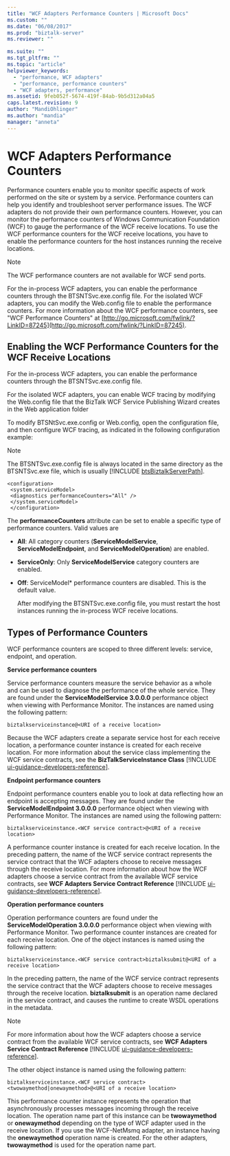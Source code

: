 ```yaml
---
title: "WCF Adapters Performance Counters | Microsoft Docs"
ms.custom: ""
ms.date: "06/08/2017"
ms.prod: "biztalk-server"
ms.reviewer: ""

ms.suite: ""
ms.tgt_pltfrm: ""
ms.topic: "article"
helpviewer_keywords: 
  - "performance, WCF adapters"
  - "performance, performance counters"
  - "WCF adapters, performance"
ms.assetid: 9feb052f-5674-419f-84ab-9b5d312a04a5
caps.latest.revision: 9
author: "MandiOhlinger"
ms.author: "mandia"
manager: "anneta"
---
```

# WCF Adapters Performance Counters
Performance counters enable you to monitor specific aspects of work performed on the site or system by a service. Performance counters can help you identify and troubleshoot server performance issues. The WCF adapters do not provide their own performance counters. However, you can monitor the performance counters of Windows Communication Foundation (WCF) to gauge the performance of the WCF receive locations. To use the WCF performance counters for the WCF receive locations, you have to enable the performance counters for the host instances running the receive locations.  
  
> [!NOTE]
>  The WCF performance counters are not available for WCF send ports.  
  
 For the in-process WCF adapters, you can enable the performance counters through the BTSNTSvc.exe.config file. For the isolated WCF adapters, you can modify the Web.config file to enable the performance counters. For more information about the WCF performance counters, see "WCF Performance Counters" at [http://go.microsoft.com/fwlink/?LinkID=87245](http://go.microsoft.com/fwlink/?LinkID=87245).  
  
## Enabling the WCF Performance Counters for the WCF Receive Locations  
 For the in-process WCF adapters, you can enable the performance counters through the BTSNTSvc.exe.config file.  
  
 For the isolated WCF adapters, you can enable WCF tracing by modifying the Web.config file that the BizTalk WCF Service Publishing Wizard creates in the Web application folder  
  
 To modify BTSNtSvc.exe.config or Web.config, open the configuration file, and then configure WCF tracing, as indicated in the following configuration example:  
  
> [!NOTE]
>  The BTSNTSvc.exe.config file is always located in the same directory as the BTSNTSvc.exe file, which is usually [!INCLUDE [btsBiztalkServerPath](../includes/btsbiztalkserverpath-md.md)].  
  
```  
<configuration>  
 <system.serviceModel>  
 <diagnostics performanceCounters="All" />  
 </system.serviceModel>  
 </configuration>  
```  
  
 The **performanceCounters** attribute can be set to enable a specific type of performance counters. Valid values are  
  
- **All**: All category counters (**ServiceModelService**, **ServiceModelEndpoint**, and **ServiceModelOperation**) are enabled.  
  
- **ServiceOnly**: Only **ServiceModelService** category counters are enabled.  
  
- **Off**: ServiceModel* performance counters are disabled. This is the default value.  
  
  After modifying the BTSNTSvc.exe.config file, you must restart the host instances running the in-process WCF receive locations.  
  
## Types of Performance Counters  
 WCF performance counters are scoped to three different levels: service, endpoint, and operation.  
  
 **Service performance counters**  
  
 Service performance counters measure the service behavior as a whole and can be used to diagnose the performance of the whole service. They are found under the **ServiceModelService 3.0.0.0** performance object when viewing with Performance Monitor. The instances are named using the following pattern:  
  
```  
biztalkserviceinstance@<URI of a receive location>  
```  
  
 Because the WCF adapters create a separate service host for each receive location, a performance counter instance is created for each receive location. For more information about the service class implementing the WCF service contracts, see the <strong>BizTalkServiceInstance Class</strong> [!INCLUDE [ui-guidance-developers-reference](../includes/ui-guidance-developers-reference.md)]. 
  
 **Endpoint performance counters**  
  
 Endpoint performance counters enable you to look at data reflecting how an endpoint is accepting messages. They are found under the **ServiceModelEndpoint 3.0.0.0** performance object when viewing with Performance Monitor. The instances are named using the following pattern:  
  
```  
biztalkserviceinstance.<WCF service contract>@<URI of a receive location>  
```  
  
 A performance counter instance is created for each receive location. In the preceding pattern, the name of the WCF service contract represents the service contract that the WCF adapters choose to receive messages through the receive location. For more information about how the WCF adapters choose a service contract from the available WCF service contracts, see <strong>WCF Adapters Service Contract Reference</strong> [!INCLUDE [ui-guidance-developers-reference](../includes/ui-guidance-developers-reference.md)].  
  
 **Operation performance counters**  
  
 Operation performance counters are found under the **ServiceModelOperation 3.0.0.0** performance object when viewing with Performance Monitor. Two performance counter instances are created for each receive location. One of the object instances is named using the following pattern:  
  
```  
biztalkserviceinstance.<WCF service contract>biztalksubmit@<URI of a receive location>  
```  
  
 In the preceding pattern, the name of the WCF service contract represents the service contract that the WCF adapters choose to receive messages through the receive location. **biztalksubmit** is an operation name declared in the service contract, and causes the runtime to create WSDL operations in the metadata.  
  
> [!NOTE]
>  For more information about how the WCF adapters choose a service contract from the available WCF service contracts, see <strong>WCF Adapters Service Contract Reference</strong> [!INCLUDE [ui-guidance-developers-reference](../includes/ui-guidance-developers-reference.md)].
  
 The other object instance is named using the following pattern:  
  
```  
biztalkserviceinstance.<WCF service contract><twowaymethod|onewaymethod>@<URI of a receive location>  
```  
  
 This performance counter instance represents the operation that asynchronously processes messages incoming through the receive location. The operation name part of this instance can be **twowaymethod** or **onewaymethod** depending on the type of WCF adapter used in the receive location. If you use the WCF-NetMsmq adapter, an instance having the **onewaymethod** operation name is created. For the other adapters, **twowaymethod** is used for the operation name part.
